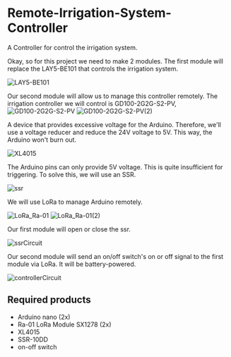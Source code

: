 # Remote-Irrigation-System-Controller
A Controller for control the irrigation system.


Okay, so for this project we need to make 2 modules. 
The first module will replace the LAY5-BE101 that controls the irrigation system.

![LAY5-BE101](https://github.com/user-attachments/assets/cff31701-b1bd-4442-8fcb-e816658425cf)

Our second module will allow us to manage this controller remotely.
The irrigation controller we will control is GD100-2G2G-S2-PV, 
![GD100-2G2G-S2-PV](https://github.com/user-attachments/assets/38c85dce-1bd1-4547-8f3e-d5fa45853b20) ![GD100-2G2G-S2-PV(2)](https://github.com/user-attachments/assets/86860fce-3005-4b87-a648-20922da0b86c)

A device that provides excessive voltage for the Arduino. Therefore, we'll use a voltage reducer and reduce the 24V voltage to 5V. This way, the Arduino won't burn out.

![XL4015](https://github.com/user-attachments/assets/cf492f50-4085-4474-97e7-b14243b70070)

The Arduino pins can only provide 5V voltage. This is quite insufficient for triggering. To solve this, we will use an SSR.

![ssr](https://github.com/user-attachments/assets/7d3bf988-6e36-483e-8fe6-90c8055fe54b)

We will use LoRa to manage Arduino remotely.

![LoRa_Ra-01](https://github.com/user-attachments/assets/d023f4f5-d558-4328-a87f-e486efc59a9e) ![LoRa_Ra-01(2)](https://github.com/user-attachments/assets/452f217f-d8e7-475b-8867-80fa0b0f5347)

Our first module will open or close the ssr.

![ssrCircuit](https://github.com/user-attachments/assets/4b0b0774-5b57-4b2e-a997-b7bf6e04d6fb)


Our second module will send an on/off switch's on or off signal to the first module via LoRa. It will be battery-powered.

![controllerCircuit](https://github.com/user-attachments/assets/7b9cf1d2-4cd7-4431-8f7e-ab3373675153)


## Required products
- Arduino nano (2x)
- Ra-01 LoRa Module SX1278 (2x)
- XL4015
- SSR-10DD
- on-off switch
